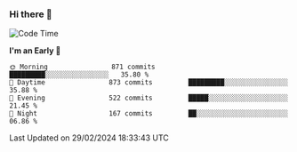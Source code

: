 ### Hi there 👋
<!--START_SECTION:waka-->
![Code Time](http://img.shields.io/badge/Code%20Time-466%20hrs%2047%20mins-blue)

**I'm an Early 🐤** 

```text
🌞 Morning                871 commits         █████████░░░░░░░░░░░░░░░░   35.80 % 
🌆 Daytime                873 commits         █████████░░░░░░░░░░░░░░░░   35.88 % 
🌃 Evening                522 commits         █████░░░░░░░░░░░░░░░░░░░░   21.45 % 
🌙 Night                  167 commits         ██░░░░░░░░░░░░░░░░░░░░░░░   06.86 % 
```



 Last Updated on 29/02/2024 18:33:43 UTC
<!--END_SECTION:waka-->

<!--
**BrianCurliss/BrianCurliss** is a ✨ _special_ ✨ repository because its `README.md` (this file) appears on your GitHub profile.

Here are some ideas to get you started:

- 🔭 I’m currently working on ...
- 🌱 I’m currently learning ...
- 👯 I’m looking to collaborate on ...
- 🤔 I’m looking for help with ...
- 💬 Ask me about ...
- 📫 How to reach me: ...
- 😄 Pronouns: ...
- ⚡ Fun fact: ...
-->
